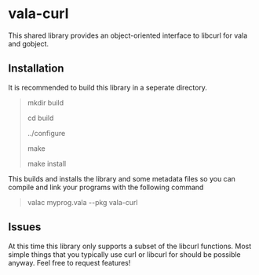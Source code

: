 vala-curl
=========

This shared library provides an object-oriented interface to libcurl for vala and gobject.

Installation
------------

It is recommended to build this library in a seperate directory.

> mkdir build
> 
> cd build
> 
> ../configure
> 
> make
> 
> make install

This builds and installs the library and some metadata files so you can compile and link your
programs with the following command

> valac myprog.vala --pkg vala-curl

Issues
------

At this time this library only supports a subset of the libcurl functions. Most simple things that
you typically use curl or libcurl for should be possible anyway. Feel free to request features!

